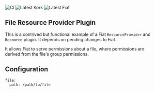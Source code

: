 ![CI](https://github.com/spinnaker-plugin-examples/fileResourceProvider/workflows/CI/badge.svg)
![Latest Kork](https://github.com/spinnaker-plugin-examples/fileResourceProvider/workflows/Latest%20Kork/badge.svg?branch=master)
![Latest Fiat](https://github.com/spinnaker-plugin-examples/fileResourceProvider/workflows/Latest%20Fiat/badge.svg?branch=master)


## File Resource Provider Plugin

This is a contrived but functional example of a Fiat `ResourceProvider` and `Resource` plugin. It depends
on pending changes to Fiat.

It allows Fiat to serve permissions about a file, where permissions are derived from the file's group permissions.

## Configuration

```
file:
  path: /path/to/file
```
